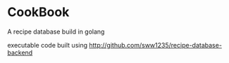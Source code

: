 # CookBook

A recipe database build in golang

executable code built using http://github.com/sww1235/recipe-database-backend
